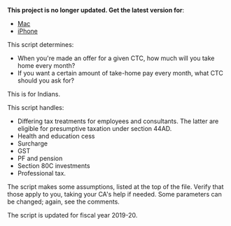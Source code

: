 **This project is no longer updated. Get the latest version for**:
  * [Mac](https://apps.apple.com/in/app/india-tax-calculator/id1492061607?mt=12)
  * [iPhone](https://apps.apple.com/in/app/reverse-tax-calculator-india/id1491759482)



This script determines:
  - When you're made an offer for a given CTC, how much will you take home every month?
  - If you want a certain amount of take-home pay every month, what CTC should you ask for?

This is for Indians.

This script handles:
  - Differing tax treatments for employees and consultants. The latter are eligible for presumptive taxation under section 44AD.
  - Health and education cess
  - Surcharge
  - GST
  - PF and pension
  - Section 80C investments
  - Professional tax.

The script makes some assumptions, listed at the top of the file. Verify that those apply to you, taking your CA's help if needed. Some parameters can be changed; again, see the comments.

The script is updated for fiscal year 2019-20.
